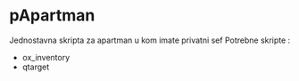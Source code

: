 # pApartman
Jednostavna skripta za apartman u kom imate privatni sef
Potrebne skripte :
- ox_inventory
- qtarget
